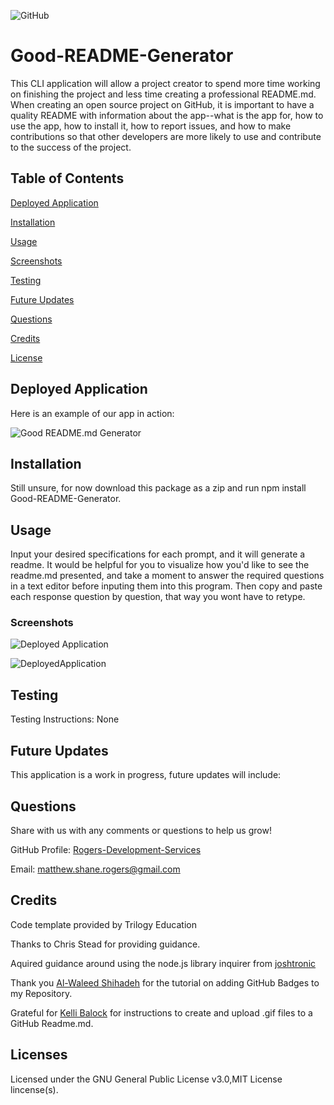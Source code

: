 ![GitHub](https://img.shields.io/github/license/Rogers-Development-Services/Good-README-Generator)
# Good-README-Generator

This CLI application will allow a project creator to spend more time working on finishing the project and less time creating a professional README.md. When creating an open source project on GitHub, it is important to have a quality README with information about the app--what is the app for, how to use the app, how to install it, how to report issues, and how to make contributions so that other developers are more likely to use and contribute to the success of the project.

## Table of Contents

[Deployed Application](https://github.com/Rogers-Development-Services/Good-README-Generator#deployed-application)

[Installation](https://github.com/Rogers-Development-Services/Good-README-Generator#installation)

[Usage](https://github.com/Rogers-Development-Services/Good-README-Generator#usage)

[Screenshots](https://github.com/Rogers-Development-Services/Good-README-Generator#screenshots)

[Testing](https://github.com/Rogers-Development-Services/Good-README-Generator#testing)

[Future Updates](https://github.com/Rogers-Development-Services/Good-README-Generator#future-updates)

[Questions](https://github.com/Rogers-Development-Services/Good-README-Generator#questions)

[Credits](https://github.com/Rogers-Development-Services/Good-README-Generator#credits)

[License](https://github.com/Rogers-Development-Services/Good-README-Generator#license)

## Deployed Application

Here is an example of our app in action: 

![Good README.md Generator](./Assets/Videos/READMEVideo.gif)

## Installation

Still unsure, for now download this package as a zip and run npm install Good-README-Generator.

## Usage 

Input your desired specifications for each prompt, and it will generate a readme. It would be helpful for you to visualize how you'd like to see the readme.md presented, and take a moment to answer the required questions in a text editor before inputing them into this program. Then copy and paste each response question by question, that way you wont have to retype.

### Screenshots

![Deployed Application](./Assets/Images/DepolyedApplication.jpg?raw=true "Application Img1")

![DeployedApplication](https://user-images.githubusercontent.com/38272211/91502654-7afa4700-e87d-11ea-9f81-ec8f78a30ab9.jpg)

## Testing

Testing Instructions: None

## Future Updates

This application is a work in progress, future updates will include: 

## Questions

Share with us with any comments or questions to help us grow! 

GitHub Profile: [Rogers-Development-Services](https://www.github.com/Rogers-Development-Services)

Email: [matthew.shane.rogers@gmail.com](matthew.shane.rogers@gmail.com)

## Credits

Code template provided by Trilogy Education 

Thanks to Chris Stead for providing guidance.

Aquired guidance around using the node.js library inquirer from [joshtronic](https://www.digitalocean.com/community/tutorials/nodejs-interactive-command-line-prompts)

Thank you [Al-Waleed Shihadeh](https://medium.com/better-programming/add-badges-to-a-github-repository-716d2988dc6a) for the tutorial on adding GitHub Badges to my Repository.

Grateful for [Kelli Balock](https://dev.to/kelli/demo-your-app-in-your-github-readme-with-an-animated-gif-2o3c) for instructions to create and upload .gif files to a GitHub Readme.md.

## Licenses

Licensed under the GNU General Public License v3.0,MIT License lincense(s).